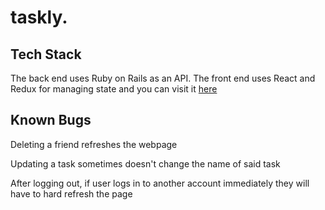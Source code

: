 # taskly.


## Tech Stack
The back end uses Ruby on Rails as an API. The front end uses React and Redux for managing state and you can visit it [here](https://github.com/techtwins/taskly)

## Known Bugs 
Deleting a friend refreshes the webpage

Updating a task sometimes doesn't change the name of said task

After logging out, if user logs in to another account immediately they will have to hard refresh the page
